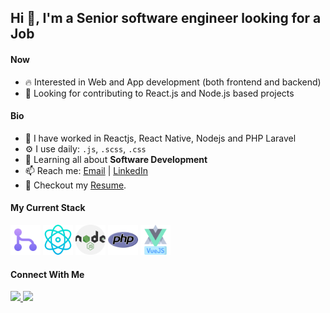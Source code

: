 ## Hi 👋, I'm a Senior software engineer looking for a Job

#### Now

- :fire: Interested in Web and App development (both frontend and backend)
- :calendar: Looking for contributing to React.js and Node.js based projects 

#### Bio

- 🏢 I have worked in Reactjs, React Native, Nodejs and PHP Laravel
- ⚙️ I use daily: `.js`, `.scss`, `.css`
- 🌱 Learning all about **Software Development**
- 📫 Reach me: [Email](mailto:zebaramzan@hotmail.com) | [LinkedIn](https://www.linkedin.com/in/zeba-ramzan)
- 📝 Checkout my [Resume](resume/resume.pdf).

#### My Current Stack

<img height="48" src="img/git.png" alt="git"> <img height="48" src="img/physics.png" alt="react"> <img height="48" src="img/nodejs.png" alt="node"> <img height="48" src="img/php.png" alt="laravel"> <img height="48" src="img/brands.png" alt="vue">


#### Connect With Me

<p left="center">
<a href="https://www.linkedin.com/in/zeba-ramzan/">
  <img src="https://img.shields.io/badge/linkedin-%230077B5.svg?&style=for-the-badge&logo=linkedin&logoColor=white" height=25>
</a> 
<a href="https://www.facebook.com/xibbzz">
  <img src="https://img.shields.io/badge/Facebook-1877F2?style=for-the-badge&logo=facebook&logoColor=white" height=25>
</a>
</p>

